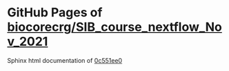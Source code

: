 GitHub Pages of [biocorecrg/SIB_course_nextflow_Nov_2021](https://github.com/biocorecrg/SIB_course_nextflow_Nov_2021.git)
===
Sphinx html documentation of [0c551ee0](https://github.com/biocorecrg/SIB_course_nextflow_Nov_2021/tree/0c551ee07950113ca04fbf38860034aa5898a30e)
